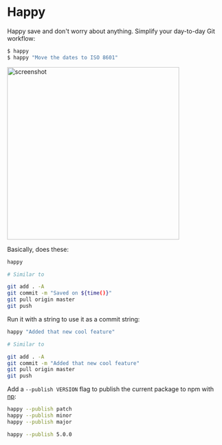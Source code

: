 # Happy

Happy save and don't worry about anything. Simplify your day-to-day Git workflow:

```bash
$ happy
$ happy "Move the dates to ISO 8601"
```

<img width="400px" src="https://raw.githubusercontent.com/franciscop/happy/master/img/happy.png" alt="screenshot" />

Basically, does these:

```bash
happy

# Similar to

git add . -A
git commit -m "Saved on ${time()}"
git pull origin master
git push
```

Run it with a string to use it as a commit string:

```bash
happy "Added that new cool feature"

# Similar to

git add . -A
git commit -m "Added that new cool feature"
git pull origin master
git push
```

Add a `--publish VERSION` flag to publish the current package to npm with [np](https://github.com/sindresorhus/np#readme):

```bash
happy --publish patch
happy --publish minor
happy --publish major

happy --publish 5.0.0
```
